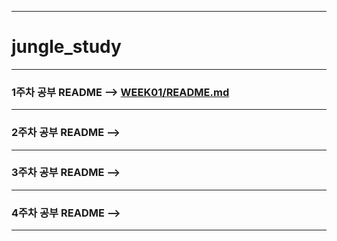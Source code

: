 ------------------------------------------------------------
# jungle_study
------------------------------------------------------------
### 1주차 공부 README --> [WEEK01/README.md](WEEK01/README.md)
------------------------------------------------------------
### 2주차 공부 README --> []()
------------------------------------------------------------
### 3주차 공부 README --> []()
------------------------------------------------------------
### 4주차 공부 README --> []()
------------------------------------------------------------